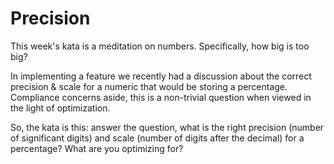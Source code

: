 # Precision

This week's kata is a meditation on numbers. Specifically, how big is too big?

In implementing a feature we recently had a discussion about the correct precision & scale for a numeric that would be storing a percentage. Compliance concerns aside, this is a non-trivial question when viewed in the light of optimization.

So, the kata is this: answer the question, what is the right precision (number of significant digits) and scale (number of digits after the decimal) for a percentage? What are you optimizing for?
